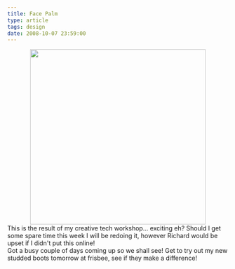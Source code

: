 ```yaml
---
title: Face Palm
type: article
tags: design
date: 2008-10-07 23:59:00
---
```

<div class="separator" style="clear:both;text-align:center;"><img border="0" src="http://doctesting.files.wordpress.com/2008/10/facepalm.jpg?w=300" width="400" /></div><div>This is the result of my creative tech workshop... exciting eh? Should I get some spare time this week I will be redoing it, however Richard would be upset if I didn't put this online!</div><div>Got a busy couple of days coming up so we shall see! Get to try out my new studded boots tomorrow at frisbee, see if they make a difference!</div><div class="blogger-post-footer"><img width='1' height='1' src='https://blogger.googleusercontent.com/tracker/31453821-818172395019463562?l=www.jamesdoc.co.uk' alt='' /></div>

